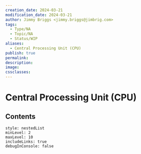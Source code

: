 ```yaml
---
creation_date: 2024-03-21
modification_date: 2024-03-21
author: Jimmy Briggs <jimmy.briggs@jimbrig.com>
tags:
  - Type/NA
  - Topic/NA
  - Status/WIP
aliases:
  - Central Processing Unit (CPU)
publish: true
permalink:
description:
image:
cssclasses:
---
```



# Central Processing Unit (CPU)

## Contents

```table-of-contents
style: nestedList
minLevel: 2
maxLevel: 10
includeLinks: true
debugInConsole: false
```
